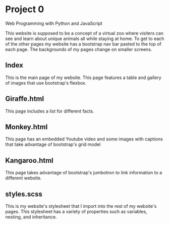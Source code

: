 # Project 0

Web Programming with Python and JavaScript

This website is supposed to be a concept of a virtual zoo where visiters can see and learn about unique animals all while staying at home. To get to each of the other pages my website has a bootstrap nav bar pasted to the top of each page. The backgrounds of my pages change on smaller screens.

## Index
This is the main page of my website. This page features a table and gallery of images that use bootstrap's flexbox.

## Giraffe.html
This page includes a list for different facts.

## Monkey.html
This page has an embedded Youtube video and some images with captions that take advantage of bootstrap's grid model

## Kangaroo.html
This page takes advantage of bootstrap's jumbotron to link information to a different website.

## styles.scss
This is my website's stylesheet that I import into the rest of my website's pages. This stylesheet has a variety of properties such as variables, nesting, and inheritance.
